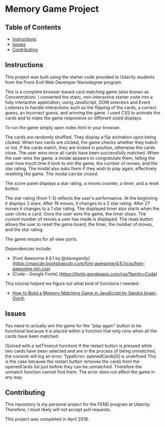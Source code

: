 
# Memory Game Project

## Table of Contents

* [Instructions](#instructions)
* [Issues](#issues)
* [Contributing](#contributing)


## Instructions

This project was built using the starter code provided to Udacity students from the Front-End Web Developer Nanodegree program.

This is a complete browser-based card matching game (also known as Concentration). I converted the static, non-interactive starter code into a fully interactive application, using JavaScript, DOM selectors and Event Listeners to handle interactions such as the flipping of the cards, a correct guess, an incorrect guess, and winning the game. I used CSS to animate the cards and to make the game responsive on different sized displays.

To run the game simply open index.html in your browser.

The cards are randomly shuffled. They display a flip animation upon being clicked. When two cards are clicked, the game checks whether they match or not. If the cards match, they are locked in position, otherwise the cards close. The user wins once all cards have been successfully matched. When the user wins the game, a modal appears to congratulate them, telling the user how much time it took to win the game, the number of moves, and the star rating. The modal also asks them if they wish to play again, effectively resetting the game. The modal can be closed.

The score panel displays a star rating, a moves counter, a timer, and a reset button. 

The star rating (from 1-3) reflects the user's performance. At the beginning it displays 3 stars. After 19 moves, it changes to a 2 star rating. After 27 moves it changes to a 1 star rating. 
The displayed timer also starts when the user clicks a card. Once the user wins the game, the timer stops.
The current number of moves a user has made is displayed.
The reset button allows the user to reset the game board, the timer, the number of moves, and the star rating.

The game resizes for all view ports. 

Dependencies include:

* [Font Awesome 4.6.1 by @davegandy] (https://maxcdn.bootstrapcdn.com/font-awesome/4.6.1/css/font-awesome.min.css)
* [Coda - Google Fonts] (https://fonts.googleapis.com/css?family=Coda)

This tutorial helped me figure out what kind of functions I needed:

* [How to Build a Memory Matching Game in JavaScript by Sandra Israel-Ovirih](https://scotch.io/tutorials/how-to-build-a-memory-matching-game-in-javascript)

## Issues

You need to actually win the game for the "play again" button to be functional because it is placed within a function that only runs when all the cards have been matched. 

(Solved with a setTimeout function) If the restart button is pressed while two cards have been selected and are in the process of being unmatched, the console will log an error:
TypeError: openedCards[0] is undefined
This is the case because the restart button removes the cards from the openedCards list just before they can be unmatched. Therefore the unmatch function cannot find them. The error does not affect the game in any way.


## Contributing

This repository is my personal project for the FEND program at Udacity. Therefore, I most likely will not accept pull requests.

This project was completed in April 2018.
